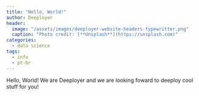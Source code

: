 ```yaml
---
title: "Hello, World!"
author: Deeployer
header:
  image: "/assets/images/deeployer-website-headers-typewritter.png"
  caption: "Photo credit: [**Unsplash**](https://unsplash.com)"
categories:
  - data science
tags: 
  - info
  - pt-br
---
```


Hello, World! We are Deeployer and we are looking foward to deeploy cool stuff for you!

